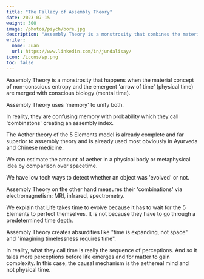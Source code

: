 ```yaml
---
title: "The Fallacy of Assembly Theory"
date: 2023-07-15
weight: 300
image: /photos/psych/bore.jpg
description: "Assembly Theory is a monstrosity that combines the material concept of non-conscious entropy, the emergent 'arrow of time' (physical time), and conscious biology (mental time)"
writer:
  name: Juan
  url: https://www.linkedin.com/in/jundalisay/
icon: /icons/sp.png
toc: false
---
```



Assembly Theory is a monstrosity that happens when the material concept of non-conscious entropy and the emergent 'arrow of time' (physical time) are merged with conscious biology (mental time).

Assembly Theory uses 'memory' to unify both. 

In reality, they are confusing memory with probability which they call 'combinatons' creating an assembly index. 

The Aether theory of the 5 Elements model is already complete and far superior to assembly theory and is already used most obviously in Ayurveda and Chinese medicine. 

We can estimate the amount of aether in a physical body or metaphysical idea by comparison over spacetime. 

We have low tech ways to detect whether an object was 'evolved' or not.

Assembly Theory on the other hand measures their 'combinations' via electromagnetism: MRI, infrared, spectrometry.

We explain that Life takes time to evolve because it has to wait for the 5 Elements to perfect themselves. It is not because they have to go through a predetermined time depth.

Assembly Theory creates absurdities like "time is expanding, not space" and "imagining timelessness requires time". 

In reality, what they call time is really the sequence of perceptions. And so it tales more perceptions before life emerges and for matter to gain complexity. In this case, the causal mechanism is the aethereal mind and not physical time. 
